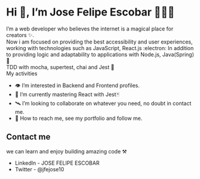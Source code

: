 # Hi 🤝, I’m Jose Felipe Escobar 👨‍💻👾
I’m a web developer who believes the internet is a magical place for creators ✨.
<br> Now i am focused on providing the best accessibility and user experiences, working with technologies such as 
JavaScript, React.js :electron: In addition to providing logic and adaptability to applications with Node.js, Java(Spring)🍃
<br> TDD with mocha, supertest, chai and Jest 🧪
<br>
My activities 
  * 👁️ I’m interested in Backend and Frontend profiles.
  * 🌱 I’m currently mastering React with Jest🃏
  * 🛰️ I’m looking to collaborate on whatever you need, no doubt in contact me.
  * 🔎 How to reach me, see my portfolio and follow me.
## Contact me 
we can learn and enjoy building amazing code ⚒️


 * LinkedIn - JOSE FELIPE ESCOBAR
 * Twitter - @jfejose10
